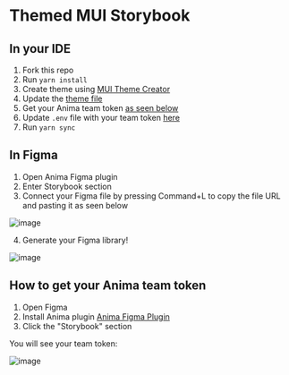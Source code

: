 # Themed MUI Storybook

## In your IDE

1. Fork this repo
2. Run `yarn install`
3. Create theme using [MUI Theme Creator](https://bareynol.github.io/mui-theme-creator)
4. Update the [theme file](https://github.com/AnimaApp/themed-mui-storybook/blob/main/src/theme.js#L3)
5. Get your Anima team token [as seen below](https://github.com/AnimaApp/themed-mui-storybook/edit/main/README.md#how-to-get-your-anima-team-token)
6. Update `.env` file with your team token [here](https://github.com/AnimaApp/themed-mui-storybook/blob/main/.env)
7. Run `yarn sync`


## In Figma

1. Open Anima Figma plugin 
2. Enter Storybook section
3. Connect your Figma file by pressing Command+L to copy the file URL and pasting it as seen below

![image](https://user-images.githubusercontent.com/708153/207123042-8ec4516b-3956-4563-b7d3-436c5654827d.png)

4. Generate your Figma library!

![image](https://user-images.githubusercontent.com/708153/207123226-d7342dbd-89c4-405c-8f65-e4991a50eebf.png)


## How to get your Anima team token

1. Open Figma
2. Install Anima plugin [Anima Figma Plugin](https://www.figma.com/community/plugin/857346721138427857) 
3. Click the "Storybook" section

You will see your team token:

![image](https://user-images.githubusercontent.com/708153/207121532-1a0af895-6409-4d7a-af60-17e2237e86b5.png)

